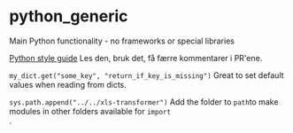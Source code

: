 # python_generic
Main Python functionality - no frameworks or special libraries


[Python style guide](https://www.python.org/dev/peps/pep-0008/) Les den, bruk det, få færre kommentarer i PR'ene.<br/>

`my_dict.get("some_key", "return_if_key_is_missing")`  Great to set default values when reading from dicts.<br/>


`sys.path.append("../../xls-transformer")` Add the folder to `path`to make modules in other folders available for `import`<br/>.
